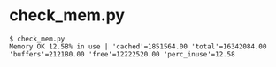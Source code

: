 # check_mem.py

    $ check_mem.py
    Memory OK 12.58% in use | 'cached'=1851564.00 'total'=16342084.00 'buffers'=212180.00 'free'=12222520.00 'perc_inuse'=12.58

